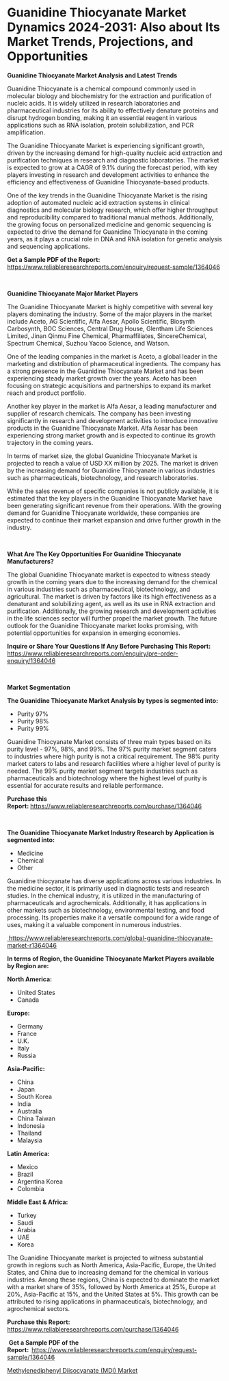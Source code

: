 <p><h1>Guanidine Thiocyanate Market Dynamics 2024-2031: Also about Its Market Trends, Projections, and Opportunities</h1></p><p><strong>Guanidine Thiocyanate Market Analysis and Latest Trends</strong></p>
<p><p>Guanidine Thiocyanate is a chemical compound commonly used in molecular biology and biochemistry for the extraction and purification of nucleic acids. It is widely utilized in research laboratories and pharmaceutical industries for its ability to effectively denature proteins and disrupt hydrogen bonding, making it an essential reagent in various applications such as RNA isolation, protein solubilization, and PCR amplification.</p><p>The Guanidine Thiocyanate Market is experiencing significant growth, driven by the increasing demand for high-quality nucleic acid extraction and purification techniques in research and diagnostic laboratories. The market is expected to grow at a CAGR of 9.1% during the forecast period, with key players investing in research and development activities to enhance the efficiency and effectiveness of Guanidine Thiocyanate-based products.</p><p>One of the key trends in the Guanidine Thiocyanate Market is the rising adoption of automated nucleic acid extraction systems in clinical diagnostics and molecular biology research, which offer higher throughput and reproducibility compared to traditional manual methods. Additionally, the growing focus on personalized medicine and genomic sequencing is expected to drive the demand for Guanidine Thiocyanate in the coming years, as it plays a crucial role in DNA and RNA isolation for genetic analysis and sequencing applications.</p></p>
<p><strong>Get a Sample PDF of the Report:&nbsp;</strong> <a href="https://www.reliableresearchreports.com/enquiry/request-sample/1364046">https://www.reliableresearchreports.com/enquiry/request-sample/1364046</a></p>
<p>&nbsp;</p>
<p><strong>Guanidine Thiocyanate Major Market Players</strong></p>
<p><p>The Guanidine Thiocyanate Market is highly competitive with several key players dominating the industry. Some of the major players in the market include Aceto, AG Scientific, Alfa Aesar, Apollo Scientific, Biosynth Carbosynth, BOC Sciences, Central Drug House, Glentham Life Sciences Limited, Jinan Qinmu Fine Chemical, Pharmaffiliates, SincereChemical, Spectrum Chemical, Suzhou Yacoo Science, and Watson.</p><p>One of the leading companies in the market is Aceto, a global leader in the marketing and distribution of pharmaceutical ingredients. The company has a strong presence in the Guanidine Thiocyanate Market and has been experiencing steady market growth over the years. Aceto has been focusing on strategic acquisitions and partnerships to expand its market reach and product portfolio.</p><p>Another key player in the market is Alfa Aesar, a leading manufacturer and supplier of research chemicals. The company has been investing significantly in research and development activities to introduce innovative products in the Guanidine Thiocyanate Market. Alfa Aesar has been experiencing strong market growth and is expected to continue its growth trajectory in the coming years.</p><p>In terms of market size, the global Guanidine Thiocyanate Market is projected to reach a value of USD XX million by 2025. The market is driven by the increasing demand for Guanidine Thiocyanate in various industries such as pharmaceuticals, biotechnology, and research laboratories.</p><p>While the sales revenue of specific companies is not publicly available, it is estimated that the key players in the Guanidine Thiocyanate Market have been generating significant revenue from their operations. With the growing demand for Guanidine Thiocyanate worldwide, these companies are expected to continue their market expansion and drive further growth in the industry.</p></p>
<p>&nbsp;</p>
<p><strong>What Are The Key Opportunities For Guanidine Thiocyanate Manufacturers?</strong></p>
<p><p>The global Guanidine Thiocyanate market is expected to witness steady growth in the coming years due to the increasing demand for the chemical in various industries such as pharmaceutical, biotechnology, and agricultural. The market is driven by factors like its high effectiveness as a denaturant and solubilizing agent, as well as its use in RNA extraction and purification. Additionally, the growing research and development activities in the life sciences sector will further propel the market growth. The future outlook for the Guanidine Thiocyanate market looks promising, with potential opportunities for expansion in emerging economies.</p></p>
<p><strong>Inquire or Share Your Questions If Any Before Purchasing This Report:</strong> <a href="https://www.reliableresearchreports.com/enquiry/pre-order-enquiry/1364046">https://www.reliableresearchreports.com/enquiry/pre-order-enquiry/1364046</a></p>
<p>&nbsp;</p>
<p><strong>Market Segmentation</strong></p>
<p><strong>The Guanidine Thiocyanate Market Analysis by types is segmented into:</strong></p>
<p><ul><li>Purity 97%</li><li>Purity 98%</li><li>Purity 99%</li></ul></p>
<p><p>Guanidine Thiocyanate Market consists of three main types based on its purity level - 97%, 98%, and 99%. The 97% purity market segment caters to industries where high purity is not a critical requirement. The 98% purity market caters to labs and research facilities where a higher level of purity is needed. The 99% purity market segment targets industries such as pharmaceuticals and biotechnology where the highest level of purity is essential for accurate results and reliable performance.</p></p>
<p><strong>Purchase this Report:&nbsp;</strong><a href="https://www.reliableresearchreports.com/purchase/1364046">https://www.reliableresearchreports.com/purchase/1364046</a></p>
<p>&nbsp;</p>
<p><strong>The Guanidine Thiocyanate Market Industry Research by Application is segmented into:</strong></p>
<p><ul><li>Medicine</li><li>Chemical</li><li>Other</li></ul></p>
<p><p>Guanidine thiocyanate has diverse applications across various industries. In the medicine sector, it is primarily used in diagnostic tests and research studies. In the chemical industry, it is utilized in the manufacturing of pharmaceuticals and agrochemicals. Additionally, it has applications in other markets such as biotechnology, environmental testing, and food processing. Its properties make it a versatile compound for a wide range of uses, making it a valuable component in numerous industries.</p></p>
<p><a href="https://www.reliableresearchreports.com/global-guanidine-thiocyanate-market-r1364046">&nbsp;https://www.reliableresearchreports.com/global-guanidine-thiocyanate-market-r1364046</a></p>
<p><strong>In terms of Region, the Guanidine Thiocyanate Market Players available by Region are:</strong></p>
<p>
    <p> <strong> North America: </strong>
        <ul>
            <li>United States</li>
            <li>Canada</li>
        </ul>
        </p> 
    <p> <strong> Europe: </strong>
        <ul>
            <li>Germany</li>
            <li>France</li>
            <li>U.K.</li>
            <li>Italy</li>
            <li>Russia</li>
        </ul>
        </p> 
    <p> <strong> Asia-Pacific: </strong>
        <ul>
            <li>China</li>
            <li>Japan</li>
            <li>South Korea</li>
            <li>India</li>
            <li>Australia</li>
            <li>China Taiwan</li>
            <li>Indonesia</li>
            <li>Thailand</li>
            <li>Malaysia</li>
        </ul>
        </p> 
    <p> <strong> Latin America: </strong>
        <ul>
            <li>Mexico</li>
            <li>Brazil</li>
            <li>Argentina Korea</li>
            <li>Colombia</li>
        </ul>
        </p> 
    <p> <strong> Middle East & Africa: </strong>
        <ul>
            <li>Turkey</li>
            <li>Saudi</li>
            <li>Arabia</li>
            <li>UAE</li>
            <li>Korea</li>
        </ul>
    </p>
    </p>
<p><p>The Guanidine Thiocyanate market is projected to witness substantial growth in regions such as North America, Asia-Pacific, Europe, the United States, and China due to increasing demand for the chemical in various industries. Among these regions, China is expected to dominate the market with a market share of 35%, followed by North America at 25%, Europe at 20%, Asia-Pacific at 15%, and the United States at 5%. This growth can be attributed to rising applications in pharmaceuticals, biotechnology, and agrochemical sectors.</p></p>
<p><strong>Purchase this Report: </strong><a href="https://www.reliableresearchreports.com/purchase/1364046">https://www.reliableresearchreports.com/purchase/1364046</a></p>
<p>&nbsp;<strong>Get a Sample PDF of the Report:&nbsp;&nbsp;</strong><a href="https://www.reliableresearchreports.com/enquiry/request-sample/1364046">https://www.reliableresearchreports.com/enquiry/request-sample/1364046</a></p>
<p><strong></strong></p>
<p><p><a href="https://github.com/kmtkihkn89/Market-Research-Report-List-1/blob/main/methylenediphenyl-diisocyanate-mdi-market.md">Methylenediphenyl Diisocyanate (MDI) Market</a></p></p>